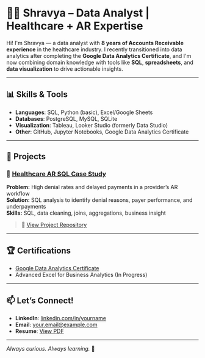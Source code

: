 # 👩‍💻 Shravya – Data Analyst | Healthcare + AR Expertise

Hi! I'm Shravya — a data analyst with **8 years of Accounts Receivable experience** in the healthcare industry. I recently transitioned into data analytics after completing the **Google Data Analytics Certificate**, and I'm now combining domain knowledge with tools like **SQL**, **spreadsheets**, and **data visualization** to drive actionable insights.

---

## 📊 Skills & Tools

- **Languages**: SQL, Python (basic), Excel/Google Sheets
- **Databases**: PostgreSQL, MySQL, SQLite
- **Visualization**: Tableau, Looker Studio (formerly Data Studio)
- **Other**: GitHub, Jupyter Notebooks, Google Data Analytics Certificate

---

## 📁 Projects

### 🏥 [Healthcare AR SQL Case Study](https://github.com/yourusername/healthcare-ar-sql-case-study)

**Problem:** High denial rates and delayed payments in a provider’s AR workflow  
**Solution:** SQL analysis to identify denial reasons, payer performance, and underpayments  
**Skills:** SQL, data cleaning, joins, aggregations, business insight

> 🔗 [View Project Repository](https://github.com/yourusername/healthcare-ar-sql-case-study)

---

## 🏆 Certifications

- [Google Data Analytics Certificate](https://www.coursera.org/professional-certificates/google-data-analytics)
- Advanced Excel for Business Analytics (In Progress)

---

## 📫 Let’s Connect!

- **LinkedIn**: [linkedin.com/in/yourname](https://linkedin.com/in/yourname)
- **Email**: your.email@example.com
- **Resume**: [View PDF](https://github.com/yourusername/resume.pdf)

---

_Always curious. Always learning._ 🌱
